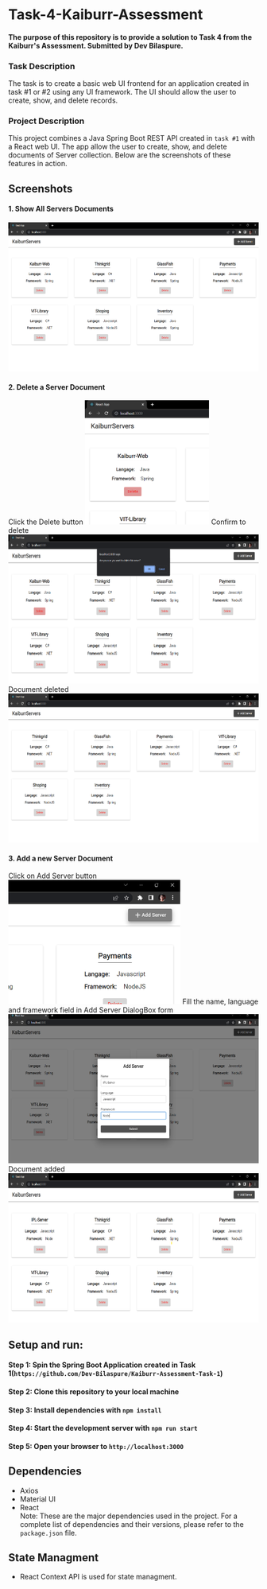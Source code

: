 # Task-4-Kaiburr-Assessment
#### The purpose of this repository is to provide a solution to Task 4 from the Kaiburr's Assessment. Submitted by Dev Bilaspure.

### Task Description
The task is to create a basic web UI frontend for an application created in task #1 or #2 using any UI framework. The UI should allow the user to create, show, and delete records.

### Project Description
This project combines a Java Spring Boot REST API created in `task #1` with a React web UI.
The app allow the user to create, show, and delete documents of Server collection. Below are the screenshots of these features in action.

## Screenshots
#### 1. Show All Servers Documents
<img src="screenshots/viewServers.png" height="300">

#### 2. Delete a Server Document
Click the Delete button
<img src="screenshots/clickDelete.png" height="250">
Confirm to delete
<img src="screenshots/tryingToDelete.png" height="300">
Document deleted
<img src="screenshots/serverDeleted.png" height="300">

#### 3. Add a new Server Document
Click on Add Server button
<img src="screenshots/clickAddBtn.png" height="250">
Fill the name, language and framework field in Add Server DialogBox form
<img src="screenshots/addServerDialog.png" height="300">
Document added
<img src="screenshots/serverAdded.png" height="300">


## Setup and run:

#### Step 1: Spin the Spring Boot Application created in Task 1(`https://github.com/Dev-Bilaspure/Kaiburr-Assessment-Task-1`)
#### Step 2: Clone this repository to your local machine
#### Step 3: Install dependencies with `npm install`
#### Step 4: Start the development server with `npm run start`
#### Step 5: Open your browser to `http://localhost:3000`


## Dependencies
- Axios
- Material UI
- React  
Note: These are the major dependencies used in the project. For a complete list of dependencies and their versions, please refer to the `package.json` file.

## State Managment
- React Context API is used for state managment.